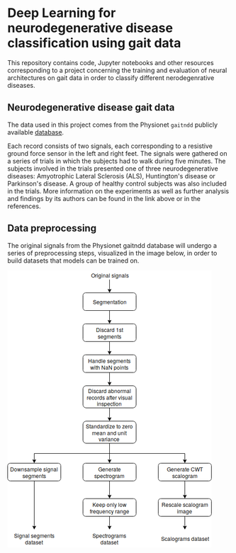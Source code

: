 # Deep Learning for neurodegenerative disease classification using gait data

This repository contains code, Jupyter notebooks and other resources corresponding to a project concerning the training and evaluation of neural architectures on gait data in order to classify different nerodegenrative diseases.

## Neurodegenerative disease gait data

The data used in this project comes from the Physionet ```gaitndd``` publicly available [database](https://physionet.org/physiobank/database/gaitndd/).

Each record consists of two signals, each corresponding to a resistive ground force sensor in the left and right feet. The signals were gathered on a series of trials in which the subjects had to walk during five minutes. The subjects involved in the trials presented one of three neurodegenerative diseases: Amyotrophic Lateral Sclerosis (ALS), Huntington's disease or Parkinson's disease. A group of healthy control subjects was also included in the trials. More information on the experiments as well as further analysis and findings by its authors can be found in the link above or in the references.

## Data preprocessing

The original signals from the Physionet gaitndd database will undergo a series of preprocessing steps, visualized in the image below, in order to build datasets that models can be trained on.

<img align="center" src ="resources/data_preprocessing.png" />
